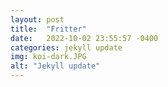 ```yaml
---
layout: post
title:  "Fritter"
date:   2022-10-02 23:55:57 -0400
categories: jekyll update
img: koi-dark.JPG
alt: "Jekyll update"
---
```


